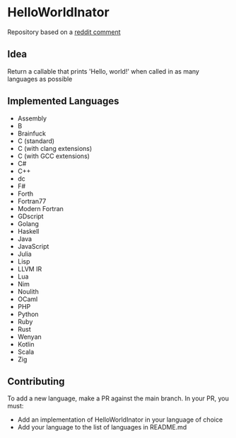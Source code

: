 # HelloWorldInator
Repository based on a [reddit comment](https://www.reddit.com/r/ProgrammerHumor/comments/12inxdo/comment/jfuegba/?utm_source=share&utm_medium=web3x)

## Idea
Return a callable that prints 'Hello, world!' when called in as many languages as possible

## Implemented Languages
- Assembly
- B
- Brainfuck
- C (standard)
- C (with clang extensions)
- C (with GCC extensions)
- C#
- C++
- dc
- F#
- Forth
- Fortran77
- Modern Fortran
- GDscript
- Golang
- Haskell
- Java
- JavaScript
- Julia
- Lisp
- LLVM IR
- Lua
- Nim
- Noulith
- OCaml
- PHP
- Python
- Ruby
- Rust
- Wenyan
- Kotlin
- Scala
- Zig

## Contributing
To add a new language, make a PR against the main branch. In your PR, you must:

- Add an implementation of HelloWorldInator in your language of choice
- Add your language to the list of languages in README.md
